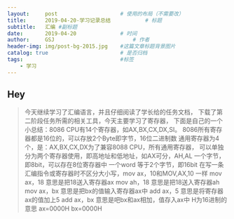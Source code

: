 ```yaml
---
layout:     post   				    # 使用的布局（不需要改）
title:      2019-04-20-学习记录总结			# 标题 
subtitle:   汇编 #副标题
date:       2019-04-20 				# 时间
author:     GSJ 						# 作者
header-img: img/post-bg-2015.jpg 	#这篇文章标题背景图片
catalog: true 						# 是否归档
tags:								#标签
    - 学习
---
```


## Hey
>今天继续学习了汇编语言，并且仔细阅读了学长给的任务文档，
下载了第二阶段任务所需的相关工具，今天主要学习了寄存器，
下面是自己的一个小总结：8086 CPU有14个寄存器，如AX,BX,CX,DX,SI。
8086所有寄存器都是16位的，可以存放2个Byte即字节，16位二进制数
通用寄存器为4个，是：AX,BX,CX,DX为了兼容8088 CPU，所有通用寄存器，
可以单独分为两个寄存器使用，即高地址和低地址，如AX可分，AH,AL
一个字节，即8bit，可以存在8位寄存器中
一个word 等于2个字节，即16bit
在写一条汇编指令或寄存器时不区分大小写，mov ax，10和MOV,AX,10 一样
mov ax，18 意思是把18送入寄存器ax
mov ah，18 意思是把18送入寄存器ah
mov ax，bx 意思是把bx的值输入寄存器ax中
add ax，5  意思是将寄存器ax的值加上5
add ax，bx 意思是吧bx和ax相加，值存入ax中
H为16进制的意思
ax=0000H 
bx=0000H

